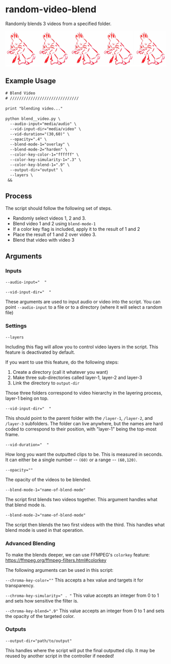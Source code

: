 # random-video-blend
Randomly blends 3 videos from a specified folder.

![illustration](image.png)

## Example Usage

```
# Blend Video
# //////////////////////////////

print "blending video..."

python blend__video.py \
  --audio-input="media/audio" \
  --vid-input-dir="media/video" \
  --vid-duration="(30,60)" \
  --opacity=".4" \
  --blend-mode-1="overlay" \
  --blend-mode-2="harden" \
  --color-key-color-1="ffffff" \
  --color-key-simularity-1=".3" \
  --color-key-blend-1=".9" \
  --output-dir="output" \
  --layers \
 &&
 ```
 
## Process
The script should follow the following set of steps.

- Randomly select videos 1, 2 and 3.
- Blend video 1 and 2 using `blend-mode-1`
- If a color key flag is included, apply it to the result of 1 and 2
- Place the result of 1 and 2 over video 3.
- Blend that video with video 3

## Arguments

### Inputs
`--audio-input="  "`

`--vid-input-dir="  "`

These arguments are used to input audio or video into the script. You can point `--audio-input` to a file or to a directory (where it will select a random file)


### Settings
`--layers`

Including this flag will allow you to control video layers in the script. This feature is deactivated by default.

If you want to use this feature, do the following steps:

1. Create a directory (call it whatever you want)
2. Make three sub-directories called layer-1, layer-2 and layer-3
3. Link the directory to `output-dir`

Those three folders correspond to video hierarchy in the layering process, layer-1 being on top.

`--vid-input-dir="  "`

This should point to the parent folder with the `/layer-1`, `/layer-2`, and `/layer-3` subfolders. The folder can live anywhere, but the names are hard coded to correspond to their position, with "layer-1" being the top-most frame.

`--vid-duration="  "`

How long you want the outputted clips to be. This is measured in seconds. It can either be a single number -- `(60)` or a range -- `(60,120)`.

`--opacity=""`

The opacity of the videos to be blended.

`--blend-mode-1="name-of-blend-mode"`

The script first blends two videos together. This argument handles what that blend mode is.

`--blend-mode-2="name-of-blend-mode"`

The script then blends the two first videos with the third. This handles what blend mode is used in that operation.

### Advanced Blending
To make the blends deeper, we can use FFMPEG's `colorkey` feature: https://ffmpeg.org/ffmpeg-filters.html#colorkey

The following arguments can be used in this script:

`--chroma-key-color=""`
This accepts a hex value and targets it for transparency.

`--chroma-key-simularity=" . "`
This value accepts an integer from 0 to 1 and sets how sensitive the filter is.

`--chroma-key-blend=".9"`
This value accepts an integer from 0 to 1 and sets the opacity of the targeted color.

### Outputs
`--output-dir="path/to/output"`

This handles where the script will put the final outputted clip. It may be reused by another script in the controller if needed!
